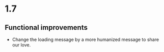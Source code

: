 # 1.7

## Functional improvements

- Change the loading message by a more humanized message to share our love.